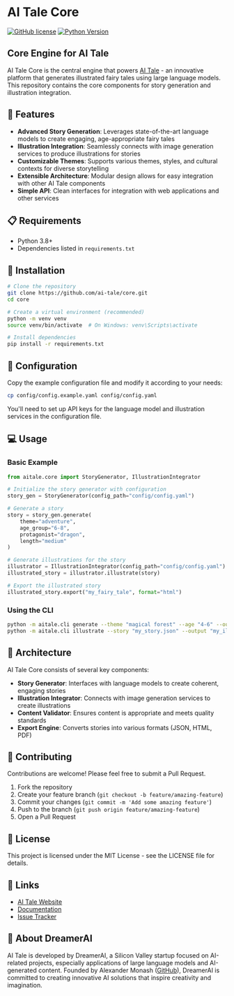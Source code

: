 # AI Tale Core

[![GitHub license](https://img.shields.io/badge/license-MIT-blue.svg)](https://github.com/ai-tale/core/blob/main/LICENSE)
[![Python Version](https://img.shields.io/badge/python-3.8%2B-blue)](https://www.python.org/downloads/)

## Core Engine for AI Tale

AI Tale Core is the central engine that powers [AI Tale](https://aitale.tech/) - an innovative platform that generates illustrated fairy tales using large language models. This repository contains the core components for story generation and illustration integration.

## 🌟 Features

- **Advanced Story Generation**: Leverages state-of-the-art language models to create engaging, age-appropriate fairy tales
- **Illustration Integration**: Seamlessly connects with image generation services to produce illustrations for stories
- **Customizable Themes**: Supports various themes, styles, and cultural contexts for diverse storytelling
- **Extensible Architecture**: Modular design allows for easy integration with other AI Tale components
- **Simple API**: Clean interfaces for integration with web applications and other services

## 📋 Requirements

- Python 3.8+
- Dependencies listed in `requirements.txt`

## 🚀 Installation

```bash
# Clone the repository
git clone https://github.com/ai-tale/core.git
cd core

# Create a virtual environment (recommended)
python -m venv venv
source venv/bin/activate  # On Windows: venv\Scripts\activate

# Install dependencies
pip install -r requirements.txt
```

## 🔧 Configuration

Copy the example configuration file and modify it according to your needs:

```bash
cp config/config.example.yaml config/config.yaml
```

You'll need to set up API keys for the language model and illustration services in the configuration file.

## 💻 Usage

### Basic Example

```python
from aitale.core import StoryGenerator, IllustrationIntegrator

# Initialize the story generator with configuration
story_gen = StoryGenerator(config_path="config/config.yaml")

# Generate a story
story = story_gen.generate(
    theme="adventure",
    age_group="6-8",
    protagonist="dragon",
    length="medium"
)

# Generate illustrations for the story
illustrator = IllustrationIntegrator(config_path="config/config.yaml")
illustrated_story = illustrator.illustrate(story)

# Export the illustrated story
illustrated_story.export("my_fairy_tale", format="html")
```

### Using the CLI

```bash
python -m aitale.cli generate --theme "magical forest" --age "4-6" --output "my_story.json"
python -m aitale.cli illustrate --story "my_story.json" --output "my_illustrated_story"
```

## 🧩 Architecture

AI Tale Core consists of several key components:

- **Story Generator**: Interfaces with language models to create coherent, engaging stories
- **Illustration Integrator**: Connects with image generation services to create illustrations
- **Content Validator**: Ensures content is appropriate and meets quality standards
- **Export Engine**: Converts stories into various formats (JSON, HTML, PDF)

## 🤝 Contributing

Contributions are welcome! Please feel free to submit a Pull Request.

1. Fork the repository
2. Create your feature branch (`git checkout -b feature/amazing-feature`)
3. Commit your changes (`git commit -m 'Add some amazing feature'`)
4. Push to the branch (`git push origin feature/amazing-feature`)
5. Open a Pull Request

## 📄 License

This project is licensed under the MIT License - see the LICENSE file for details.

## 🔗 Links

- [AI Tale Website](https://aitale.tech/)
- [Documentation](https://github.com/ai-tale/core/docs)
- [Issue Tracker](https://github.com/ai-tale/core/issues)

## 👥 About DreamerAI

AI Tale is developed by DreamerAI, a Silicon Valley startup focused on AI-related projects, especially applications of large language models and AI-generated content. Founded by Alexander Monash ([GitHub](https://github.com/morfun95)), DreamerAI is committed to creating innovative AI solutions that inspire creativity and imagination.